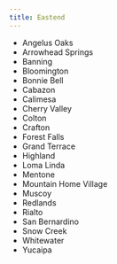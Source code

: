 ```yaml
---
title: Eastend
---
```


* Angelus Oaks
* Arrowhead Springs
* Banning
* Bloomington
* Bonnie Bell
* Cabazon
* Calimesa
* Cherry Valley
* Colton
* Crafton
* Forest Falls
* Grand Terrace
* Highland
* Loma Linda
* Mentone
* Mountain Home Village
* Muscoy
* Redlands
* Rialto
* San Bernardino
* Snow Creek
* Whitewater
* Yucaipa

